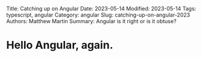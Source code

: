 Title: Catching up on Angular
Date: 2023-05-14
Modified: 2023-05-14
Tags: typescript, angular
Category: angular
Slug: catching-up-on-angular-2023
Authors: Matthew Martin
Summary: Angular is it right or is it obtuse?

# Hello Angular, again.
